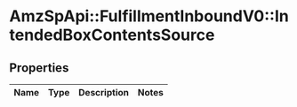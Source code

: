 # AmzSpApi::FulfillmentInboundV0::IntendedBoxContentsSource

## Properties
Name | Type | Description | Notes
------------ | ------------- | ------------- | -------------

